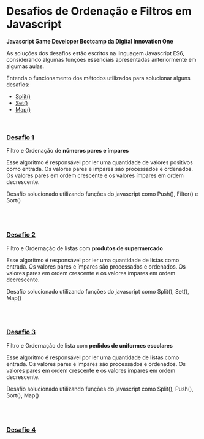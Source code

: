 # Desafios de Ordenação e Filtros em Javascript

**Javascript Game Developer Bootcamp da Digital Innovation One**

As soluções dos desafios estão escritos na linguagem Javascript ES6, considerando algumas funções essenciais apresentadas anteriormente em algumas aulas.

Entenda o funcionamento dos métodos utilizados para solucionar alguns desafios:

- [Split()](https://developer.mozilla.org/pt-BR/docs/Web/JavaScript/Reference/Global_Objects/String/split)
- [Set()](https://developer.mozilla.org/pt-BR/docs/Web/JavaScript/Reference/Global_Objects/Set)
- [Map()](https://developer.mozilla.org/pt-BR/docs/Web/JavaScript/Reference/Global_Objects/Map)

<br/>

### [Desafio 1](1-NumerosOrdenacao.js)

Filtro e Ordenação de **números pares e ímpares**

Esse algoritmo é responsável por ler uma quantidade de valores positivos como entrada. Os valores pares e ímpares são processados e ordenados. Os valores pares em ordem crescente e os valores ímpares em ordem decrescente.

Desafio solucionado utilizando funções do javascript como Push(), Filter() e Sort()

<br/><br/>

### [Desafio 2](2-ListasOrdenadas.js)

Filtro e Ordernação de listas com **produtos de supermercado**

Esse algoritmo é responsável por ler uma quantidade de listas como entrada. Os valores pares e ímpares são processados e ordenados. Os valores pares em ordem crescente e os valores ímpares em ordem decrescente.

Desafio solucionado utilizando funções do javascript como Split(), Set(), Map()

<br/><br/>

### [Desafio 3](3-UniformesOrdenados.js)

Filtro e Ordernação de lista com **pedidos de uniformes escolares**

Esse algoritmo é responsável por ler uma quantidade de listas como entrada. Os valores pares e ímpares são processados e ordenados. Os valores pares em ordem crescente e os valores ímpares em ordem decrescente.

Desafio solucionado utilizando funções do javascript como Split(), Push(), Sort(), Map()

<br/><br/>

### [Desafio 4]()